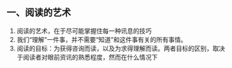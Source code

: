 ## 一、阅读的艺术
1. 阅读的艺术，在于尽可能掌握住每一种讯息的技巧
2. 我们“理解”一件事，并不需要“知道”和这件事有关的所有事情。
3. 阅读的目标：为获得咨询而读，以及为求得理解而读。两者目标的区别，取决于阅读者对眼前资讯的熟悉程度，然而在什么情况下